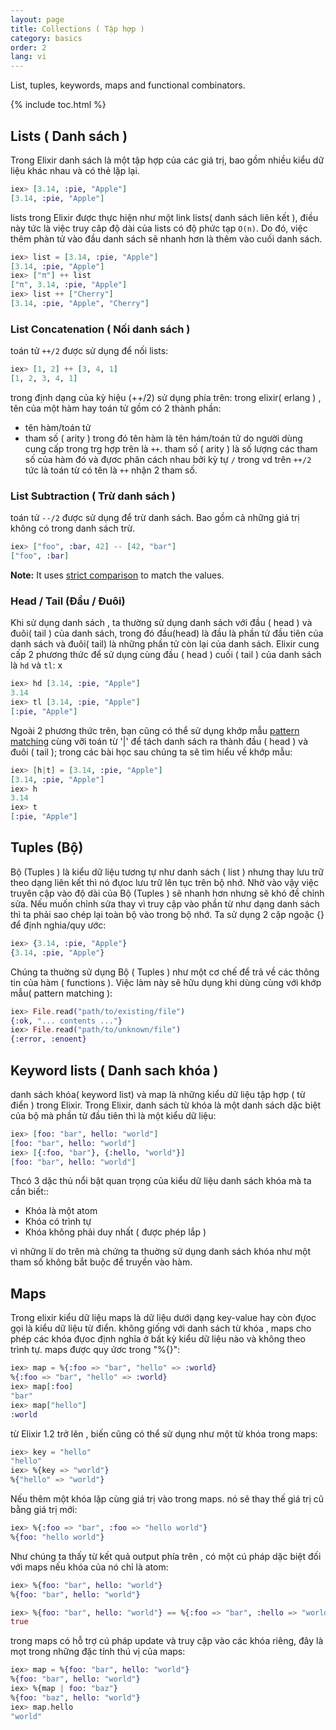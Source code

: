 ```yaml
---
layout: page
title: Collections ( Tập hợp )
category: basics
order: 2
lang: vi
---
```


List, tuples, keywords, maps and functional combinators.

{% include toc.html %}

## Lists ( Danh sách )

Trong Elixir danh sách là một tập hợp của các giá trị, bao gồm nhiều kiểu dữ liệu khác nhau và có thẻ lặp lại.

```elixir
iex> [3.14, :pie, "Apple"]
[3.14, :pie, "Apple"]
```

lists trong Elixir được thực hiện như một link lists( danh sách liên kết ), điều này tức là việc truy câp độ dài của lists có độ phức tạp `O(n)`.
Do đó, việc thêm phàn tử vào đầu danh sách sẽ nhanh hơn là thêm vào cuối danh sách.

```elixir
iex> list = [3.14, :pie, "Apple"]
[3.14, :pie, "Apple"]
iex> ["π"] ++ list
["π", 3.14, :pie, "Apple"]
iex> list ++ ["Cherry"]
[3.14, :pie, "Apple", "Cherry"]
```


### List Concatenation ( Nối danh sách )

toán tử `++/2` được sử dụng để nối lists:

```elixir
iex> [1, 2] ++ [3, 4, 1]
[1, 2, 3, 4, 1]
```

trong định dạng của kỳ hiệu (++/2) sử dụng phía trên: trong elixir( erlang ) , tên của một hàm hay toán tử gồm có 2 thành phần: 
- tên hàm/toán tử 
- tham số ( arity )
trong đó tên hàm là tên hám/toán tử do người dùng cung cấp trong trg hợp trên là `++`. tham số ( arity ) là số lượng các tham số của hàm đó và đựơc phân cách nhau bởi kỳ tự `/`
trong vd trên `++/2` tức là toán từ có tên là `++` nhận 2 tham số.

### List Subtraction ( Trừ danh sách )

toán tử `--/2` được sử dụng để trừ danh sách. Bao gồm cả những giá trị không có trong danh sách trừ.

```elixir
iex> ["foo", :bar, 42] -- [42, "bar"]
["foo", :bar]
```

**Note:** It uses [strict comparison](../basics/#comparison) to match the values.

### Head / Tail (Đầu / Đuôi)

Khi sử dụng danh sách , ta thường sử dụng danh sách với đầu ( head )  và đuôi( tail ) của danh sách, trong đó đầu(head) là  đầu là phần tử đầu tiên của danh sách và đuôi( tail) là những phần tử còn lại của danh sách. Elixir cung cấp 2 phương thức để sử dụng cùng đầu ( head ) cuối ( tail ) của danh sách là `hd` và `tl`:
  x
```elixir
iex> hd [3.14, :pie, "Apple"]
3.14
iex> tl [3.14, :pie, "Apple"]
[:pie, "Apple"]
```

Ngoài 2 phương thức trên, bạn cũng có thể sử dụng khớp mẫu [pattern matching](../pattern-matching/) cùng vỡi toán từ '|' để tách danh sách ra thành đầu ( head ) và đuôi ( tail ); trong các bài học sau chúng ta sẽ tìm hiểu về khớp mẫu:

```elixir
iex> [h|t] = [3.14, :pie, "Apple"]
[3.14, :pie, "Apple"]
iex> h
3.14
iex> t
[:pie, "Apple"]
```

## Tuples (Bộ)

Bộ (Tuples ) là kiểu dữ liệu tương tự như danh sách ( list ) nhưng thay lưu trữ theo dạng liên kết thì nó đựoc lưu trữ lên tục trên bộ nhớ. Nhờ vào vậy việc truyên cập vào độ dài của Bộ (Tuples ) sẽ nhanh hơn nhưng sẽ khó đề chỉnh sửa. Nếu muốn chỉnh sửa thay vì truy cập vào phần từ như dạng danh sách thì ta phải sao chép lại toàn bộ vào trong bộ nhớ.  Ta sử dụng 2 cặp ngoặc {} để định nghia/quy ước: 

```elixir
iex> {3.14, :pie, "Apple"}
{3.14, :pie, "Apple"}
```

Chúng ta thuờng sử dụng Bộ ( Tuples ) như một cơ chế để trả về các thông tin của hàm ( functions ). Việc làm này sẽ hữu dụng khi dùng cùng với khớp mẫu( pattern matching ):

```elixir
iex> File.read("path/to/existing/file")
{:ok, "... contents ..."}
iex> File.read("path/to/unknown/file")
{:error, :enoent}
```

## Keyword lists ( Danh sach khóa )

danh sách khóa( keyword list) và map là những kiểu dữ liệu tập hợp ( từ điển ) trong Elixir.  Trong Elixir, danh sách từ khóa là một danh sách dặc biệt của bộ mà phần từ đầu tiên thì là một kiểu dữ liệu:

```elixir
iex> [foo: "bar", hello: "world"]
[foo: "bar", hello: "world"]
iex> [{:foo, "bar"}, {:hello, "world"}]
[foo: "bar", hello: "world"]
```

Thcó 3 dặc thủ nổi bật quan trọng của kiểu dữ liệu danh sách khóa mà ta cần biết::

+ Khóa là một atom
+ Khóa có trình tự
+ Khóa không phải duy nhất ( được phép lắp )

vì những lí do trên mà chứng ta thuờng sử dụng danh sách khóa như một tham số không bắt buộc để truyền vào hàm.

## Maps

Trong elixir kiểu dữ liệu maps là dữ liệu dưới dạng key-value hay còn đựoc gọi là kiểu dữ liệu từ điển. không giống với danh sách từ khóa , maps cho phép các khóa đựoc định nghĩa ở bất kỳ kiểu dữ liệu nào và không theo trình tự. maps được quy ứơc trong "%{}":

```elixir
iex> map = %{:foo => "bar", "hello" => :world}
%{:foo => "bar", "hello" => :world}
iex> map[:foo]
"bar"
iex> map["hello"]
:world
```

từ Elixir 1.2 trở lên , biến cũng có thể sử dụng như một từ khóa trong maps:

```elixir
iex> key = "hello"
"hello"
iex> %{key => "world"}
%{"hello" => "world"}
```

Nếu thêm một khóa lặp cùng giá trị vào trong maps. nó sẽ thay thế giá trị cũ bằng giá trị mới:

```elixir
iex> %{:foo => "bar", :foo => "hello world"}
%{foo: "hello world"}
```

Như chúng ta thấy từ kết quả output phía trên , có một cú pháp dặc biệt đối với maps nếu khóa của nó chỉ là atom:

```elixir
iex> %{foo: "bar", hello: "world"}
%{foo: "bar", hello: "world"}

iex> %{foo: "bar", hello: "world"} == %{:foo => "bar", :hello => "world"}
true
```

trong maps có hỗ trợ cú pháp update và truy cập vào các khóa riêng, đây là mọt trong những đặc tính thú vị của maps:

```elixir
iex> map = %{foo: "bar", hello: "world"}
%{foo: "bar", hello: "world"}
iex> %{map | foo: "baz"}
%{foo: "baz", hello: "world"}
iex> map.hello
"world"
```
